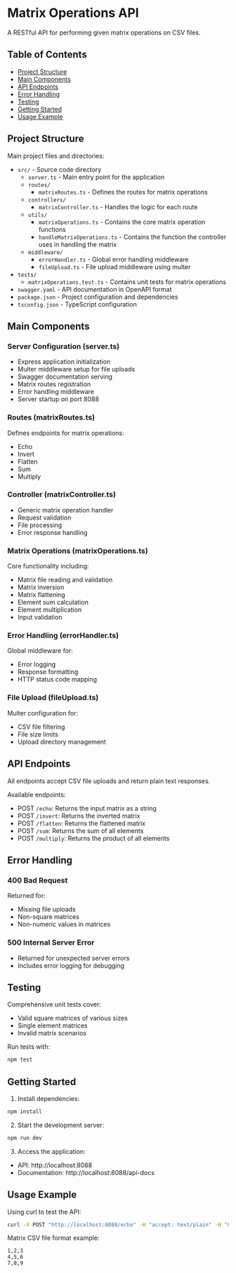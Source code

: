 # Matrix Operations API

A RESTful API for performing given matrix operations on CSV files.

## Table of Contents
- [Project Structure](#project-structure)
- [Main Components](#main-components)
- [API Endpoints](#api-endpoints)
- [Error Handling](#error-handling)
- [Testing](#testing)
- [Getting Started](#getting-started)
- [Usage Example](#usage-example)

## Project Structure

Main project files and directories:
- `src/` - Source code directory
  - `server.ts` - Main entry point for the application
  - `routes/`
    - `matrixRoutes.ts` - Defines the routes for matrix operations
  - `controllers/`
    - `matrixController.ts` - Handles the logic for each route
  - `utils/`
    - `matrixOperations.ts` - Contains the core matrix operation functions
    - `handleMatrixOperations.ts` - Contains the function the controller uses in handling the matrix
  - `middleware/`
    - `errorHandler.ts` - Global error handling middleware
    - `fileUpload.ts` - File upload middleware using multer
- `tests/`
  - `matrixOperations.test.ts` - Contains unit tests for matrix operations
- `swagger.yaml` - API documentation in OpenAPI format
- `package.json` - Project configuration and dependencies
- `tsconfig.json` - TypeScript configuration

## Main Components

### Server Configuration (server.ts)
- Express application initialization
- Multer middleware setup for file uploads
- Swagger documentation serving
- Matrix routes registration
- Error handling middleware
- Server startup on port 8088

### Routes (matrixRoutes.ts)
Defines endpoints for matrix operations:
- Echo
- Invert
- Flatten
- Sum
- Multiply

### Controller (matrixController.ts)
- Generic matrix operation handler
- Request validation
- File processing
- Error response handling

### Matrix Operations (matrixOperations.ts)
Core functionality including:
- Matrix file reading and validation
- Matrix inversion
- Matrix flattening
- Element sum calculation
- Element multiplication
- Input validation

### Error Handling (errorHandler.ts)
Global middleware for:
- Error logging
- Response formatting
- HTTP status code mapping

### File Upload (fileUpload.ts)
Multer configuration for:
- CSV file filtering
- File size limits
- Upload directory management

## API Endpoints

All endpoints accept CSV file uploads and return plain text responses.

Available endpoints:
- POST `/echo`: Returns the input matrix as a string
- POST `/invert`: Returns the inverted matrix
- POST `/flatten`: Returns the flattened matrix
- POST `/sum`: Returns the sum of all elements
- POST `/multiply`: Returns the product of all elements

## Error Handling

### 400 Bad Request
Returned for:
- Missing file uploads
- Non-square matrices
- Non-numeric values in matrices

### 500 Internal Server Error
- Returned for unexpected server errors
- Includes error logging for debugging

## Testing

Comprehensive unit tests cover:
- Valid square matrices of various sizes
- Single element matrices
- Invalid matrix scenarios

Run tests with:
```bash
npm test
```

## Getting Started

1. Install dependencies:
```bash
npm install
```

2. Start the development server:
```bash
npm run dev
```

3. Access the application:
- API: http://localhost:8088
- Documentation: http://localhost:8088/api-docs

## Usage Example

Using curl to test the API:

```bash
curl -X POST "http://localhost:8088/echo" -H "accept: text/plain" -H "Content-Type: multipart/form-data" -F "file=@/path/to/matrix.csv
```

Matrix CSV file format example:
```csv
1,2,3
4,5,6
7,8,9
```